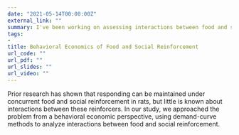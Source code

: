 ```yaml
---
date: "2021-05-14T00:00:00Z"
external_link: ""
summary: I've been working on assessing interactions between food and social reinforcers using economic concepts such as consumer demand and labor supply. Results were presented at 10th International Conference and at the 45th Annual Convention of Association for Behavior Analysis International.
tags:
- 
title: Behavioral Economics of Food and Social Reinforcement
url_code: ""
url_pdf: ""
url_slides: ""
url_video: ""
---
```


Prior research has shown that responding can be maintained under concurrent food and social reinforcement in rats, but little is known about interactions between these reinforcers. In our study, we approached the problem from a behavioral economic perspective, using demand-curve methods to analyze interactions between food and social reinforcement. 